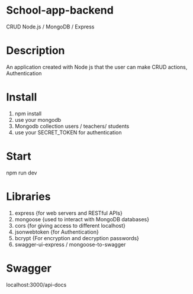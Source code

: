# School-app-backend
CRUD Node.js / MongoDB / Express

# Description
An application created with Node js that the user can make CRUD actions, Authentication 

# Install
1. npm install
2. use your mongodb 
3. Mongodb collection users / teachers/ students
4. use your SECRET_TOKEN for authentication

# Start
npm run dev

# Libraries
1. express {for web servers and RESTful APIs}
2. mongoose {used to interact with MongoDB databases}
3. cors  {for giving access to different localhost}
4. jsonwebtoken  {for Authentication}
5. bcrypt {For encryption and decryption passwords}
6. swagger-ui-express / mongoose-to-swagger


# Swagger
localhost:3000/api-docs

